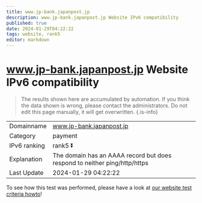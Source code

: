 ```yaml
---
title: www.jp-bank.japanpost.jp
description: www.jp-bank.japanpost.jp Website IPv6 compatibility
published: true
date: 2024-01-29T04:22:22
tags: website, rank5
editor: markdown
---
```


# www.jp-bank.japanpost.jp Website IPv6 compatibility

> The results shown here are accumulated by automation. If you think the data shown is wrong, please contact the administrators. 
> Do not edit this page manually, it will get overwritten.
{.is-info}


|   |   |
| - | - |
| Domainname | www.jp-bank.japanpost.jp
| Category | payment |
| IPv6 ranking | rank5 :arrow_double_down: |
| Explanation | The domain has an AAAA record but does respond to neither ping/http/https |
| Last Update | 2024-01-29 04:22:22 |

To see how this test was performed, please have a look at [our website test criteria howto](/howto/testcriteria/website)!

